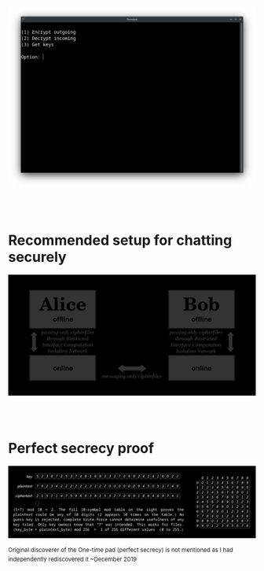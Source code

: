 <p align="center">
  <img src="https://raw.githubusercontent.com/compromise-evident/OTP/main/Other/Terminal_f6e43d70ee33923341af2b5c6f110d55.png">
</p>

<br>
<br>

# Recommended setup for chatting securely

<p align="center">
  <img src="https://raw.githubusercontent.com/compromise-evident/OTP/main/Other/Secure_chat.png">
</p>

<br>
<br>

# Perfect secrecy proof

<p align="center">
  <img src="https://raw.githubusercontent.com/compromise-evident/OTP/main/Other/Perfect_secrecy_proof.png">
</p>

<sup>Original discoverer of the One-time pad (perfect secrecy) is not mentioned as I had independently rediscovered it ~December 2019</sup>
